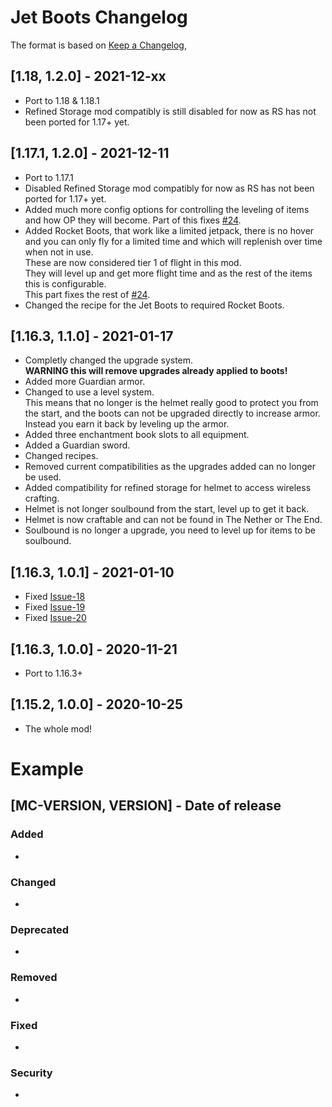 # Jet Boots Changelog
The format is based on [Keep a Changelog](https://keepachangelog.com/en/1.0.0/),

## [1.18, 1.2.0] - 2021-12-xx
- Port to 1.18 & 1.18.1
- Refined Storage mod compatibly is still disabled for now as RS has not been ported for 1.17+ yet.

## [1.17.1, 1.2.0] - 2021-12-11
- Port to 1.17.1
- Disabled Refined Storage mod compatibly for now as RS has not been ported for 1.17+ yet.
- Added much more config options for controlling the leveling of items and how OP they will become.
  Part of this fixes [#24](https://github.com/Crimix/jetboots/issues/24).
- Added Rocket Boots, that work like a limited jetpack, there is no hover and you can only fly for a limited time and which will replenish over time when not in use.  
  These are now considered tier 1 of flight in this mod.   
  They will level up and get more flight time and as the rest of the items this is configurable.  
  This part fixes the rest of [#24](https://github.com/Crimix/jetboots/issues/24).
- Changed the recipe for the Jet Boots to required Rocket Boots. 

## [1.16.3, 1.1.0] - 2021-01-17
- Completly changed the upgrade system.  
**WARNING this will remove upgrades already applied to boots!**
- Added more Guardian armor.
- Changed to use a level system.  
This means that no longer is the helmet really good to protect you from the start, 
and the boots can not be upgraded directly to increase armor. Instead you earn it back by leveling up the armor.
- Added three enchantment book slots to all equipment.
- Added a Guardian sword.
- Changed recipes.
- Removed current compatibilities as the upgrades added can no longer be used.
- Added compatibility for refined storage for helmet to access wireless crafting.
- Helmet is not longer soulbound from the start, level up to get it back.
- Helmet is now craftable and can not be found in The Nether or The End.
- Soulbound is no longer a upgrade, you need to level up for items to be soulbound.

## [1.16.3, 1.0.1] - 2021-01-10
- Fixed [Issue-18](https://github.com/Crimix/jetboots/issues/18)
- Fixed [Issue-19](https://github.com/Crimix/jetboots/issues/19)
- Fixed [Issue-20](https://github.com/Crimix/jetboots/issues/20)

## [1.16.3, 1.0.0] - 2020-11-21
- Port to 1.16.3+

## [1.15.2, 1.0.0] - 2020-10-25
- The whole mod!

# Example
## [MC-VERSION, VERSION] - Date of release
### Added
- 
### Changed
- 
### Deprecated
- 
### Removed
- 
### Fixed
- 
### Security
- 